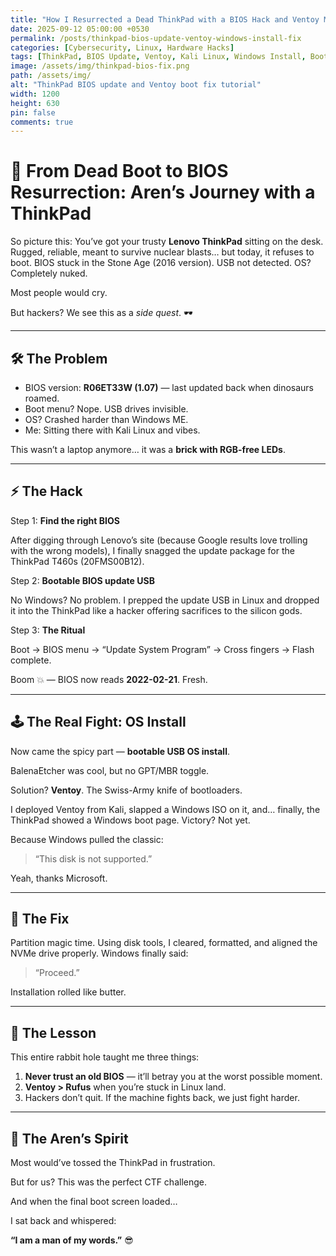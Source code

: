 ```yaml
---
title: "How I Resurrected a Dead ThinkPad with a BIOS Hack and Ventoy Magic"
date: 2025-09-12 05:00:00 +0530
permalink: /posts/thinkpad-bios-update-ventoy-windows-install-fix
categories: [Cybersecurity, Linux, Hardware Hacks]
tags: [ThinkPad, BIOS Update, Ventoy, Kali Linux, Windows Install, Boot Fix]
image: /assets/img/thinkpad-bios-fix.png
path: /assets/img/
alt: "ThinkPad BIOS update and Ventoy boot fix tutorial"
width: 1200
height: 630
pin: false
comments: true
---
```


# 🚀 From Dead Boot to BIOS Resurrection: Aren’s Journey with a ThinkPad

So picture this: You’ve got your trusty **Lenovo ThinkPad** sitting on the desk. Rugged, reliable, meant to survive nuclear blasts… but today, it refuses to boot. BIOS stuck in the Stone Age (2016 version). USB not detected. OS? Completely nuked.

Most people would cry.

But hackers? We see this as a *side quest*. 🕶️

---

## 🛠️ The Problem

- BIOS version: **R06ET33W (1.07)** — last updated back when dinosaurs roamed.
- Boot menu? Nope. USB drives invisible.
- OS? Crashed harder than Windows ME.
- Me: Sitting there with Kali Linux and vibes.

This wasn’t a laptop anymore… it was a **brick with RGB-free LEDs**.

---

## ⚡ The Hack

Step 1: **Find the right BIOS**

After digging through Lenovo’s site (because Google results love trolling with the wrong models), I finally snagged the update package for the ThinkPad T460s (20FMS00B12).

Step 2: **Bootable BIOS update USB**

No Windows? No problem. I prepped the update USB in Linux and dropped it into the ThinkPad like a hacker offering sacrifices to the silicon gods.

Step 3: **The Ritual**

Boot → BIOS menu → “Update System Program” → Cross fingers → Flash complete.

Boom 💥 — BIOS now reads **2022-02-21**. Fresh.

---

## 🕹️ The Real Fight: OS Install

Now came the spicy part — **bootable USB OS install**.

BalenaEtcher was cool, but no GPT/MBR toggle.

Solution? **Ventoy**. The Swiss-Army knife of bootloaders.

I deployed Ventoy from Kali, slapped a Windows ISO on it, and… finally, the ThinkPad showed a Windows boot page. Victory? Not yet.

Because Windows pulled the classic:

> “This disk is not supported.”
> 

Yeah, thanks Microsoft.

---

## 🧙 The Fix

Partition magic time. Using disk tools, I cleared, formatted, and aligned the NVMe drive properly. Windows finally said:

> “Proceed.”
> 

Installation rolled like butter.

---

## 🔑 The Lesson

This entire rabbit hole taught me three things:

1. **Never trust an old BIOS** — it’ll betray you at the worst possible moment.
2. **Ventoy > Rufus** when you’re stuck in Linux land.
3. Hackers don’t quit. If the machine fights back, we just fight harder.

---

## 🖤 The Aren’s Spirit

Most would’ve tossed the ThinkPad in frustration.

But for us? This was the perfect CTF challenge.

And when the final boot screen loaded…

I sat back and whispered:

**“I am a man of my words.”** 😎